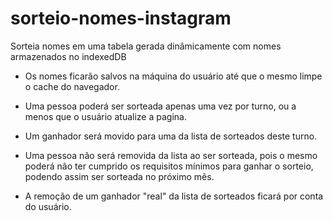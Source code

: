 # sorteio-nomes-instagram
Sorteia nomes em uma tabela gerada dinâmicamente com nomes armazenados no indexedDB

- Os nomes ficarão salvos na máquina do usuário até que o mesmo limpe o cache do navegador.

- Uma pessoa poderá ser sorteada apenas uma vez por turno, ou a menos que o usuário atualize a pagina.

- Um ganhador será movido para uma da lista de sorteados deste turno.

- Uma pessoa não será removida da lista ao ser sorteada, pois o mesmo poderá não ter cumprido os requisitos mínimos para ganhar o sorteio, podendo assim ser sorteada no próximo mês.

- A remoção de um ganhador "real" da lista de sorteados ficará por conta do usuário.
